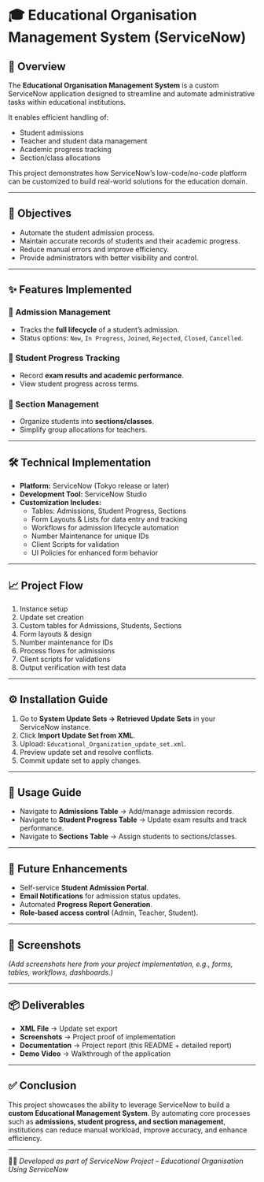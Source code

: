 # 🎓 Educational Organisation Management System (ServiceNow)

## 📌 Overview
The **Educational Organisation Management System** is a custom ServiceNow application designed to streamline and automate administrative tasks within educational institutions.  

It enables efficient handling of:
- Student admissions  
- Teacher and student data management  
- Academic progress tracking  
- Section/class allocations  

This project demonstrates how ServiceNow’s low-code/no-code platform can be customized to build real-world solutions for the education domain.  

---

## 🎯 Objectives
- Automate the student admission process.  
- Maintain accurate records of students and their academic progress.  
- Reduce manual errors and improve efficiency.  
- Provide administrators with better visibility and control.  

---

## ✨ Features Implemented

### 🔹 Admission Management
- Tracks the **full lifecycle** of a student’s admission.  
- Status options: `New`, `In Progress`, `Joined`, `Rejected`, `Closed`, `Cancelled`.  

### 🔹 Student Progress Tracking
- Record **exam results and academic performance**.  
- View student progress across terms.  

### 🔹 Section Management
- Organize students into **sections/classes**.  
- Simplify group allocations for teachers.  

---

## 🛠️ Technical Implementation
- **Platform:** ServiceNow (Tokyo release or later)  
- **Development Tool:** ServiceNow Studio  
- **Customization Includes:**  
  - Tables: Admissions, Student Progress, Sections  
  - Form Layouts & Lists for data entry and tracking  
  - Workflows for admission lifecycle automation  
  - Number Maintenance for unique IDs  
  - Client Scripts for validation  
  - UI Policies for enhanced form behavior  

---

## 📈 Project Flow
1. Instance setup  
2. Update set creation  
3. Custom tables for Admissions, Students, Sections  
4. Form layouts & design  
5. Number maintenance for IDs  
6. Process flows for admissions  
7. Client scripts for validations  
8. Output verification with test data  

---

## ⚙️ Installation Guide
1. Go to **System Update Sets → Retrieved Update Sets** in your ServiceNow instance.  
2. Click **Import Update Set from XML**.  
3. Upload: `Educational_Organization_update_set.xml`.  
4. Preview update set and resolve conflicts.  
5. Commit update set to apply changes.  

---

## 🚀 Usage Guide
- Navigate to **Admissions Table** → Add/manage admission records.  
- Navigate to **Student Progress Table** → Update exam results and track performance.  
- Navigate to **Sections Table** → Assign students to sections/classes.  

---

## 🔮 Future Enhancements
- Self-service **Student Admission Portal**.  
- **Email Notifications** for admission status updates.  
- Automated **Progress Report Generation**.  
- **Role-based access control** (Admin, Teacher, Student).  

---

## 📸 Screenshots
*(Add screenshots here from your project implementation, e.g., forms, tables, workflows, dashboards.)*  

---

## 📦 Deliverables
- **XML File** → Update set export  
- **Screenshots** → Project proof of implementation  
- **Documentation** → Project report (this README + detailed report)  
- **Demo Video** → Walkthrough of the application  

---

## ✅ Conclusion
This project showcases the ability to leverage ServiceNow to build a **custom Educational Management System**. By automating core processes such as **admissions, student progress, and section management**, institutions can reduce manual workload, improve accuracy, and enhance efficiency.  

---
👩‍💻 *Developed as part of ServiceNow Project – Educational Organisation Using ServiceNow*  
